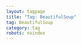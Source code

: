 ```yaml
---
layout: tagpage
title: "Tag: BeautifulSoup"
tag: BeautifulSoup
category: tag
robots: noindex
---
```

